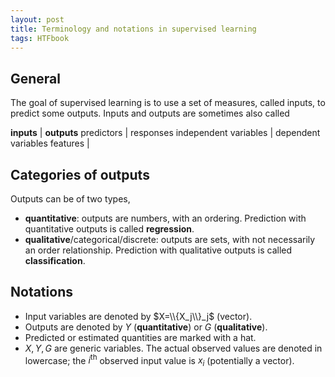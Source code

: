 ```yaml
---
layout: post
title: Terminology and notations in supervised learning
tags: HTFbook
---
```


## General
The goal of supervised learning is to use a set of measures, called inputs, to
predict some outputs. Inputs and outputs are sometimes also called

**inputs** | **outputs**
predictors | responses
independent variables | dependent variables
features |

## Categories of outputs
Outputs can be of two types,
* **quantitative**: outputs are numbers, with an ordering. Prediction with
 quantitative outputs is called **regression**.
* **qualitative**/categorical/discrete: outputs are sets, with not necessarily
an order relationship. Prediction with qualitative outputs is called
**classification**.

## Notations
* Input variables are denoted by $X=\\{X_j\\}_j$ (vector).
* Outputs are denoted by $Y$ (**quantitative**) or $G$ (**qualitative**).
* Predicted or estimated quantities are marked with a hat.
* $X,Y,G$ are generic variables. The actual observed values are denoted in
 lowercase; the $i^\text{th}$ observed input value is $x_i$ (potentially a
vector).
